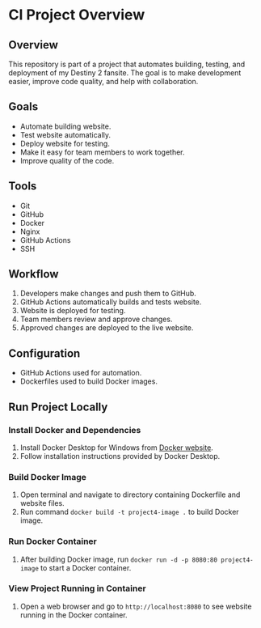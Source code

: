 # CI Project Overview

## Overview
This repository is part of a project that automates building, testing, and deployment of my Destiny 2 fansite. The goal is to make development easier, improve code quality, and help with collaboration.

## Goals
- Automate building website.
- Test website automatically.
- Deploy website for testing.
- Make it easy for team members to work together.
- Improve quality of the code.

## Tools
- Git
- GitHub
- Docker
- Nginx
- GitHub Actions
- SSH

## Workflow
1. Developers make changes and push them to GitHub.
2. GitHub Actions automatically builds and tests website.
3. Website is deployed for testing.
4. Team members review and approve changes.
5. Approved changes are deployed to the live website.

## Configuration
- GitHub Actions used for automation.
- Dockerfiles used to build Docker images.

## Run Project Locally

### Install Docker and Dependencies
1. Install Docker Desktop for Windows from [Docker website](https://www.docker.com/products/docker-desktop).
2. Follow installation instructions provided by Docker Desktop.

### Build Docker Image
1. Open terminal and navigate to directory containing Dockerfile and website files.
2. Run command `docker build -t project4-image .` to build Docker image.

### Run Docker Container
1. After building Docker image, run `docker run -d -p 8080:80 project4-image` to start a Docker container.

### View Project Running in Container
1. Open a web browser and go to `http://localhost:8080` to see website running in the Docker container.


